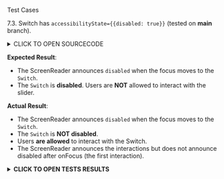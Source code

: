 Test Cases

7.3. Switch has `accessibilityState={{disabled: true}}` (tested on **main** branch).

<details><summary>CLICK TO OPEN SOURCECODE</summary>
<p>

Full SourceCode Available at https://github.com/fabriziobertoglio1987/ReactNativeAwesomeProject/blob/switch-component-does-not-disable-click/App.js

```javascript
```

</p>
</details>

**Expected Result**:
- The ScreenReader announces `disabled` when the focus moves to the `Switch`.
- The `Switch` is **disabled**. Users are **NOT** allowed to interact with the slider.

**Actual Result**:
- The ScreenReader announces `disabled` when the focus moves to the `Switch`.
- The `Switch` is **NOT disabled**. 
- Users **are allowed** to interact with the Switch.
- The ScreenReader announces the interactions but does not announce disabled after onFocus (the first interaction).

**<details><summary>CLICK TO OPEN TESTS RESULTS</summary>**
<p>

<video src="" width="1000" />

</p>
</details>
